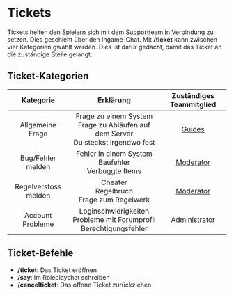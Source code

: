# Tickets
Tickets helfen den Spielern sich mit dem Supportteam in Verbindung zu setzen. Dies geschieht über den Ingame-Chat. Mit **/ticket** kann zwischen vier Kategorien gwählt werden. Dies ist dafür gedacht, damit das Ticket an die zuständige Stelle gelangt.

## Ticket-Kategorien

| Kategorie | Erklärung | Zuständiges Teammitglied |
|:-:|:-:|:-:|
| Allgemeine Frage | Frage zu einem System <br> Frage zu Abläufen auf dem Server <br> Du steckst irgendwo fest | [Guides](../../pages/other/serverteam.md) |
| Bug/Fehler melden | Fehler in einem System <br> Baufehler <br> Verbuggte Items | [Moderator](../../pages/other/serverteam.md) |
| Regelverstoss melden | Cheater <br> Regelbruch <br> Frage zum Regelwerk | [Moderator](../../pages/other/serverteam.md) |
| Account Probleme | Loginschwierigkeiten <br> Probleme mit Forumprofil <br> Berechtigungsfehler | [Administrator](../../pages/other/serverteam.md) |

## Ticket-Befehle

* **/ticket**: Das Ticket eröffnen
* **/say**: Im Roleplaychat schreiben
* **/cancelticket**: Das offene Ticket zurückziehen


